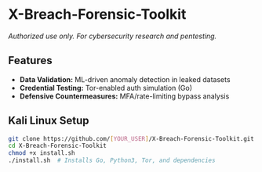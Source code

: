 # X-Breach-Forensic-Toolkit  
*Authorized use only. For cybersecurity research and pentesting.*  

## Features  
- **Data Validation:** ML-driven anomaly detection in leaked datasets  
- **Credential Testing:** Tor-enabled auth simulation (Go)  
- **Defensive Countermeasures:** MFA/rate-limiting bypass analysis  

## Kali Linux Setup  
```bash
git clone https://github.com/[YOUR_USER]/X-Breach-Forensic-Toolkit.git  
cd X-Breach-Forensic-Toolkit  
chmod +x install.sh  
./install.sh  # Installs Go, Python3, Tor, and dependencies  
